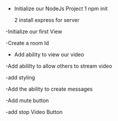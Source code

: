 - Initialize our NodeJs Project
  1 npm init

  2 install express for server

-Initialize  our first View

-Create a room Id

- Add ability to view our video

-Add abililty to allow others to stream video 

-add styling

-Add the ability to create messages

-Add mute button

-add stop Video Button
